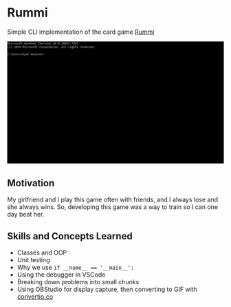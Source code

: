 # Rummi
Simple CLI implementation of the card game [Rummi](https://en.wikipedia.org/wiki/Rummy)

![Rummi Demo](https://github.com/rjweis/Rummi/blob/master/rummi_demo.gif)

## Motivation
My girlfriend and I play this game often with friends, and I always lose and she always wins. So, developing this game was a way to train so I can one day beat her. 

## Skills and Concepts Learned
* Classes and OOP 
* Unit testing
* Why we use `if __name__ == '__main__':`
* Using the debugger in VSCode
* Breaking down problems into small chunks
* Using OBStudio for display capture, then converting to GIF with [convertio.co](https://convertio.co/)
